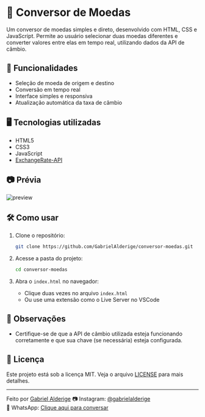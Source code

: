 # 💱 Conversor de Moedas

Um conversor de moedas simples e direto, desenvolvido com HTML, CSS e JavaScript. Permite ao usuário selecionar duas moedas diferentes e converter valores entre elas em tempo real, utilizando dados da API de câmbio.

## 🚀 Funcionalidades

- Seleção de moeda de origem e destino
- Conversão em tempo real
- Interface simples e responsiva
- Atualização automática da taxa de câmbio

## 🖥️ Tecnologias utilizadas

- HTML5  
- CSS3  
- JavaScript  
- [ExchangeRate-API](https://www.exchangerate-api.com/)

## 📷 Prévia

![preview](./preview.png) <!-- Substitua pelo nome real da imagem se houver -->

## 🛠️ Como usar

1. Clone o repositório:
   ```bash
   git clone https://github.com/GabrielAlderige/conversor-moedas.git
   ```

2. Acesse a pasta do projeto:
   ```bash
   cd conversor-moedas
   ```

3. Abra o `index.html` no navegador:
   - Clique duas vezes no arquivo `index.html`  
   - Ou use uma extensão como o Live Server no VSCode

## 📌 Observações

- Certifique-se de que a API de câmbio utilizada esteja funcionando corretamente e que sua chave (se necessária) esteja configurada.

## 📄 Licença

Este projeto está sob a licença MIT. Veja o arquivo [LICENSE](LICENSE) para mais detalhes.

---

Feito por [Gabriel Alderige](https://github.com/GabrielAlderige)
📷 Instagram: [@gabrielalderige](https://instagram.com/gabrielalderige)  
💬 WhatsApp: [Clique aqui para conversar](https://wa.me/5535998416972)
